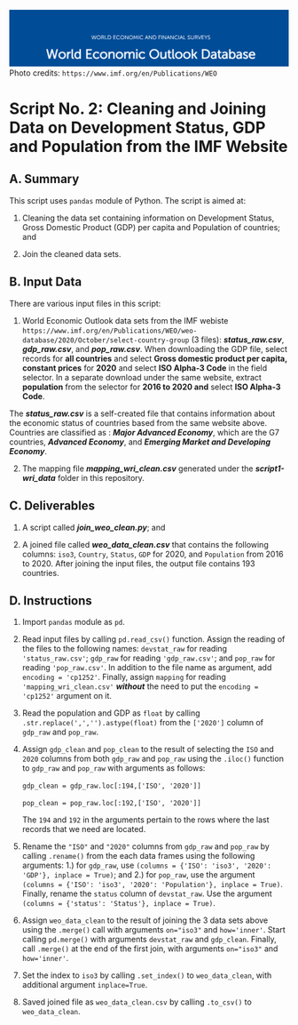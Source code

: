 ![WEO](https://github.com/jsacoba/pai789_finalproject/blob/main/aes-folder/WEO.PNG)
Photo credits: `https://www.imf.org/en/Publications/WEO`

# Script No. 2: Cleaning and Joining Data on Development Status, GDP and Population from the IMF Website

## A. Summary

This script uses `pandas` module of Python. The script is aimed at:

1. Cleaning the data set containing information on Development Status, Gross Domestic Product (GDP) per capita and Population of countries; and

2. Join the cleaned data sets.

## B. Input Data

There are various input files in this script:

1. World Economic Outlook data sets from the IMF webiste `https://www.imf.org/en/Publications/WEO/weo-database/2020/October/select-country-group` (3 files): ***status_raw.csv***, ***gdp_raw.csv***, and ***pop_raw.csv***. When downloading the GDP file, select records for **all countries** and select **Gross domestic product per capita, constant prices** for **2020**  and select **ISO Alpha-3 Code** in the field selector. In a separate download under the same website, extract **population** from the selector for **2016 to 2020 and** select **ISO Alpha-3 Code**.

The ***status_raw.csv*** is a self-created file that contains information about the economic status of countries based from the same website above. Countries are classified as : ***Major Advanced Economy***, which are the G7 countries, ***Advanced Economy***, and ***Emerging Market and Developing Economy***.

2. The mapping file ***mapping_wri_clean.csv***  generated under the ***script1-wri_data*** folder in this repository.

## C. Deliverables

1. A script called ***join_weo_clean.py***; and

2. A joined file called ***weo_data_clean.csv*** that contains the following columns: `iso3`, `Country`, `Status`, `GDP` for 2020, and `Population` from 2016 to 2020. After joining the input files, the output file contains 193 countries.

## D. Instructions

1. Import `pandas` module as `pd`.

2. Read input files by calling `pd.read_csv()` function. Assign the reading of the files to the following names: `devstat_raw` for reading `'status_raw.csv'`; `gdp_raw` for reading `'gdp_raw.csv'`; and `pop_raw` for reading `'pop_raw.csv'`. In addition to the file name as argument, add `encoding = 'cp1252'`. Finally, assign `mapping` for reading `'mapping_wri_clean.csv'` ***without*** the need to put the `encoding = 'cp1252'` argument on it.

3. Read the population and GDP as `float` by calling `.str.replace(',','').astype(float)` from the `['2020']` column of `gdp_raw` and `pop_raw`.

4. Assign `gdp_clean` and `pop_clean` to the result of selecting the `ISO` and `2020` columns from both `gdp_raw` and `pop_raw` using the `.iloc()` function to  `gdp_raw` and `pop_raw` with arguments as follows:

    `gdp_clean = gdp_raw.loc[:194,['ISO', '2020']]`

    `pop_clean = pop_raw.loc[:192,['ISO', '2020']]`

    The `194` and `192` in the arguments pertain to the rows where the last records that we need are located.

5. Rename the `"ISO"` and `"2020"` columns from `gdp_raw` and `pop_raw` by calling `.rename()` from the each data frames using the following arguments: 1.) for `gdp_raw`, use `(columns = {'ISO': 'iso3', '2020': 'GDP'}, inplace = True)`; and 2.) for `pop_raw`, use the argument `(columns = {'ISO': 'iso3', '2020': 'Population'}, inplace = True)`. Finally, rename the `status` column of `devstat_raw`. Use the argument `(columns = {'status': 'Status'}, inplace = True)`.

6. Assign `weo_data_clean` to the result of joining the 3 data sets above using the `.merge()` call with arguments `on="iso3"` and `how='inner'`. Start calling `pd.merge()` with arguments `devstat_raw` and `gdp_clean`. Finally, call `.merge()` at the end of the first join, with arguments `on="iso3"` and `how='inner'`. 

7. Set the index to `iso3` by calling `.set_index()` to `weo_data_clean`, with additional argument `inplace=True`.

8. Saved joined file as `weo_data_clean.csv` by calling `.to_csv()` to `weo_data_clean`.


